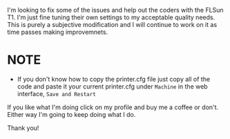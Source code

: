 I'm looking to fix some of the issues and help out the coders with the FLSun T1. I'm just fine tuning their own settings to my acceptable quality needs. This is purely a subjective modification and I will continue to work on it as time passes making improvemnets.

# NOTE
- If you don't know how to copy the printer.cfg file just copy all of the code and paste it your current printer.cfg under `Machine` in the web interface, `Save and Restart`


If you like what I'm doing click on my profile and buy me a coffee or don't. Either way I'm going to keep doing what I do. 

Thank you!
